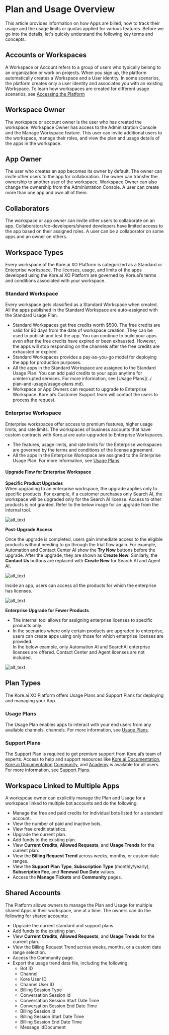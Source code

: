 
# Plan and Usage Overview
  
This article provides information on how Apps are billed, how to track their usage and the usage limits or quotas applied for various features. Before we go into the details, let's quickly understand the following key terms and concepts.

## Accounts or Workspaces

A Workspace or Account refers to a group of users who typically belong to an organization or work on projects. When you sign up, the platform automatically creates a Workspace and a User identity. In some scenarios, the platform creates only a user identity and associates you with an existing Workspace. To learn how workspaces are created for different usage scenarios, see [Accessing the Platform](../../getting-started/accessing-the-platform.md)

## Workspace Owner

The workspace or account owner is the user who has created the workspace. Workspace Owner has access to the Administration Console and the Manage Workspace feature. This user can invite additional users to the workspace, manage their roles, and view the plan and usage details of the apps in the workspace.

## App Owner

The user who creates an app becomes its owner by default. The owner can invite other users to the app for collaboration. The owner can transfer the ownership to another user of the workspace. Workspace Owner can also change the ownership from the Administration Console. A user can create more than one app and own all of them.

## Collaborators

The workspace or app owner can invite other users to collaborate on an app. Collaborators/co-developers/shared developers have limited access to the app based on their assigned roles. A user can be a collaborator on some apps and an owner on others.

## Workspace Types

Every workspace of the Kore.ai XO Platform is categorized as a Standard or Enterprise workspace. The licenses, usage, and limits of the apps developed using the Kore.ai XO Platform are governed by Kore.ai’s terms and conditions associated with your workspace.

### Standard Workspace

Every workspace gets classified as a Standard Workspace when created. All the apps published in the Standard Workspace are auto-assigned with the Standard Usage Plan.

* Standard Workspaces get free credits worth $500. The free credits are valid for 90 days from the date of workspace creation. They can be used to publish and test the app. You can continue to build your apps even after the free credits have expired or been exhausted. However, the apps will stop responding on the channels after the free credits are exhausted or expired.
* Standard Workspaces provides a pay-as-you-go model for deploying the app for production purposes.
* All the apps in the Standard Workspace are assigned to the Standard Usage Plan. You can add paid credits to your apps anytime for uninterrupted services. For more information, see [Usage Plans](../  plan-and-usage/usage-plans.md).
* Workspace or App Owners can request to upgrade to Enterprise Workspace. Kore.ai’s Customer Support team will contact the users to process the request.

### Enterprise Workspace

Enterprise workspaces offer access to premium features, higher usage limits, and rate limits. The workspaces of business accounts that have custom contracts with Kore.ai are auto-upgraded to Enterprise Workspaces.

* The features, usage limits, and rate limits for the Enterprise workspaces are governed by the terms and conditions of the license agreement.
* All the apps in the Enterprise Workspace are assigned to the Enterprise Usage Plan. For more information, see [Usage Plans](../plan-and-usage/usage-plans.md).

#### Upgrade Flow for Enterprise Workspace

**Specific Product Upgrades**  
When upgrading to an enterprise workspace, the upgrade applies only to specific products. For example, if a customer purchases only Search AI, the workspace will be upgraded only for the Search AI license. Access to other products is not granted.
Refer to the below image for an upgrade from the internal tool.

![alt_text](images/image1.png "image_tooltip")


**Post-Upgrade Access**

Once the upgrade is completed, users gain immediate access to the eligible products without needing to go through the trial flow again. For example, Automation and Contact Center AI show the **Try Now** buttons before the upgrade. After the upgrade, they are shown as **Create New**. Similarly, the **Contact Us** buttons are replaced with **Create New** for Search AI and Agent AI.

![alt_text](images/image2.png "image_tooltip")


Inside an app, users can access all the products for which the enterprise has licenses.


![alt_text](images/image3.png "image_tooltip")


**Enterprise Upgrade for Fewer Products**

* The internal tool allows for assigning enterprise licenses to specific products only.
* In the scenarios where only certain products are upgraded to enterprise, users can create apps using only those for which enterprise licenses are provided. \
In the below example, only Automation AI and SearchAI enterprise licenses are offered. Contact Center and Agent licenses are not included.

![alt_text](images/image4.png "image_tooltip")

## Plan Types

The Kore.ai XO Platform offers Usage Plans and Support Plans for deploying and managing your App.

### Usage Plans

The Usage Plan enables apps to interact with your end users from any available channels.  channels. For more information, see [Usage Plans](../plan-and-usage/usage-plans.md).

### Support Plans

The Support Plan is required to get premium support from Kore.ai’s team of experts. Access to help and support resources like [Kore.ai Documentation](https://docs.kore.ai/xo/home/), [Kore.ai Documentation](../../home.md) [Community](https://community.kore.ai/), and [Academy](https://academy.kore.ai/)<span style="text-decoration:underline;"></span> is available for all users. For more information, see [Support Plans](./support-plans.md/).		

## Workspace Linked to Multiple Apps

A workspcae owner can explicitly manage the Plan and Usage for a workspace linked to multiple bot accounts and do the following:

* Manage the free and paid credits for individual bots listed for a standard account.
* View the number of paid and inactive bots.
* View free credit statistics.
* Upgrade the current plan.
* Add funds to the existing plan.
* View **Current Credits**, **Allowed Requests**, and **Usage Trends** for the current plan.
* View the **Billing Request Trend** across weeks, months, or custom date ranges.
* View the **Support Plan Type**, **Subscription Type** (monthly/yearly), **Subscription Fee**, and **Renewal Due Date** values.
* Access the **Manage Tickets** and **Community** pages.


## Shared Accounts

The Platform allows owners to manage the Plan and Usage for multiple shared Apps in their workspace, one at a time. The owners can do the following for shared accounts:


* Upgrade the current standard and support plans.
* Add funds to the existing plan.
* View **Current Credits**, **Allowed Requests**, and **Usage Trends** for the current plan.
* View the Billing Request Trend across weeks, months, or a custom date range selection.
* Access the Community page.
* Export the usage trend data file, including the following:
    * Bot ID
    * Channel
    * Kore User ID
    * Channel User ID
    * Billing Session Type
    * Conversation Session Id
    * Conversation Session Start Date Time
    * Conversation Session End Date Time
    * Billing Session Id
    * Billing Session Start Date Time
    * Billing Session End Date Time
    * Message IdDocument